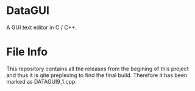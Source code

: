 # DataGUI
A GUI text editor in C / C++.

# File Info
This repository contains all the releases from the begining of this project and thus it is qite preplexing to find the final build.
Therefore it has been marked as DATAGUI9_1.cpp.
